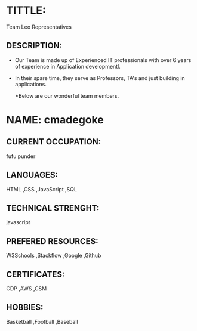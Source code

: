 
# TITTLE:
 Team Leo Representatives

## DESCRIPTION:
* Our Team is made up of Experienced IT professionals with over 6 years of experience in Application developmentl.
* In their spare time, they serve as Professors, TA's and just building in applications.

  *Below are our wonderful team members.

# NAME: cmadegoke


## CURRENT OCCUPATION:
fufu punder

## LANGUAGES:
HTML
,CSS
,JavaScript
,SQL


## TECHNICAL STRENGHT:
javascript

## PREFERED RESOURCES:
W3Schools
,Stackflow
,Google
,Github


## CERTIFICATES:
CDP
,AWS
,CSM

  
## HOBBIES:
Basketball
,Football
,Baseball

 
